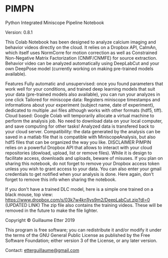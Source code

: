 # PIMPN
Python Integrated Miniscope Pipeline Notebook

Version: 0.8.1

This Colab Notebook has been designed to analyze calcium imaging and behavior videos directly on the cloud. It relies on a Dropbox API, CaImAn, which itself uses NormCorre for motion correction as well as Constrained Non-Negative Matrix Factorization (CNMF/CNMFE) for source extraction. Behavior video can be analyzed automatically using DeepLabCut and your own DeepPose model (currently working on making pre-trained models available).

Features
Fully automatic and unsupervised: once you found parameters that work well for your conditions, and trained deep learning models that suit your data (pre-trained models also available), you can run your analyzes in one click
Tailored for miniscope data: Registers miniscope timestamps and informations about your experiment (subject name, date of experiment), dedicated to multiple .avi files although works with other formats (hdf5, tiff).
Cloud based: Google Colab will temporarily allocate a virtual machine to perform the analysis job. No need to download data on your local computer, and save computing for other tasks! Analyzed data is transfered back to your cloud server.
Compatibility: the data generated by the analysis can be saved in a matlab file that is compatible with MiniscopeAnalysis, but also hdf5 files that can be organized the way you like.
DISCLAIMER PIMPIN relies on a powerful Dropbox API that allows to interact with your cloud repositories (dowload, upload, list or remove files). While it is design to facilitate access, downloads and uploads, beware of misuses. If you plan on sharing this notebook, do not forget to remove your Dropbox access token unless you wish to grant access to your data. You can also enter your gmail credentials to get notified when your analysis is done. Here again, don't forget to remove this info when sharing the notebook.

If you don't have a trained DLC model, here is a simple one trained on a black mouse, top view: https://www.dropbox.com/s/03k7w4kn1lys9m2/DeepLabCut.zip?dl=0 (UPDATED LINK)
The zip file also contains the training videos. These will be removed in the future to make the file lighter.

Copyright © Guillaume Etter 2019

This program is free software; you can redistribute it and/or modify it under the terms of the GNU General Public License as published by the Free Software Foundation; either version 3 of the License, or any later version.

Contact: etterguillaume@gmail.com
